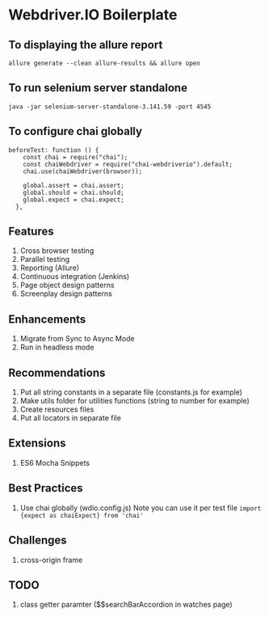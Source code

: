 # Webdriver.IO Boilerplate

## To displaying the allure report

```
allure generate --clean allure-results && allure open
```

## To run selenium server standalone

```
java -jar selenium-server-standalone-3.141.59 -port 4545
```

## To configure chai globally

```
beforeTest: function () {
    const chai = require("chai");
    const chaiWebdriver = require("chai-webdriverio").default;
    chai.use(chaiWebdriver(browser));

    global.assert = chai.assert;
    global.should = chai.should;
    global.expect = chai.expect;
  },
```

## Features

1. Cross browser testing
2. Parallel testing
3. Reporting (Allure)
4. Continuous integration (Jenkins)
5. Page object design patterns
6. Screenplay design patterns

## Enhancements

1. Migrate from Sync to Async Mode
2. Run in headless mode

## Recommendations

1. Put all string constants in a separate file (constants.js for example)
2. Make utils folder for utilities functions (string to number for example)
3. Create resources files
4. Put all locators in separate file

## Extensions

1. ES6 Mocha Snippets

## Best Practices

1. Use chai globally (wdio.config.js)
   Note you can use it per test file `import {expect as chaiExpect} from 'chai'`

## Challenges

1. cross-origin frame

## TODO

1. class getter paramter ($$searchBarAccordion in watches page)
